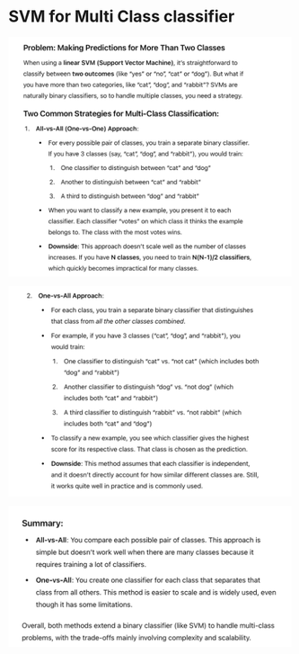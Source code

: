 # SVM for Multi Class classifier

![alt text](image-24.png)

![alt text](image-25.png)

![alt text](image-26.png)